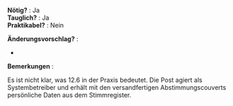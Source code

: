 **Nötig?** : Ja </br>
**Tauglich?** : Ja </br>
**Praktikabel?** : Nein </br>

**Änderungsvorschlag?** :

-

**Bemerkungen** :

Es ist nicht klar, was 12.6 in der Praxis bedeutet. Die Post agiert als Systembetreiber und erhält mit den versandfertigen Abstimmungscouverts persönliche Daten aus dem Stimmregister.  

